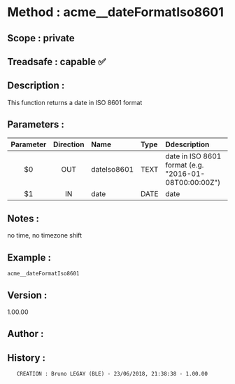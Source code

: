 ﻿# **Method :** acme__dateFormatIso8601## **Scope :** private## **Treadsafe :** capable ✅ ## **Description :** This function returns a date in ISO 8601 format## **Parameters :** | Parameter | Direction | Name | Type | Ddescription | |:----:|:----:|:----|:----|:----| | $0 | OUT | dateIso8601 | TEXT | date in ISO 8601 format (e.g. "2016-01-08T00:00:00Z") | | $1 | IN | date | DATE | date | ## **Notes :** no time, no timezone shift## **Example :** ```acme__dateFormatIso8601```## **Version :** 1.00.00## **Author :** ## **History :**         CREATION : Bruno LEGAY (BLE) - 23/06/2018, 21:38:38 - 1.00.00